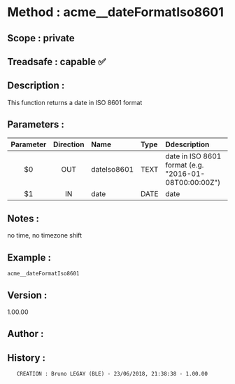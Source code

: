 ﻿# **Method :** acme__dateFormatIso8601## **Scope :** private## **Treadsafe :** capable ✅ ## **Description :** This function returns a date in ISO 8601 format## **Parameters :** | Parameter | Direction | Name | Type | Ddescription | |:----:|:----:|:----|:----|:----| | $0 | OUT | dateIso8601 | TEXT | date in ISO 8601 format (e.g. "2016-01-08T00:00:00Z") | | $1 | IN | date | DATE | date | ## **Notes :** no time, no timezone shift## **Example :** ```acme__dateFormatIso8601```## **Version :** 1.00.00## **Author :** ## **History :**         CREATION : Bruno LEGAY (BLE) - 23/06/2018, 21:38:38 - 1.00.00